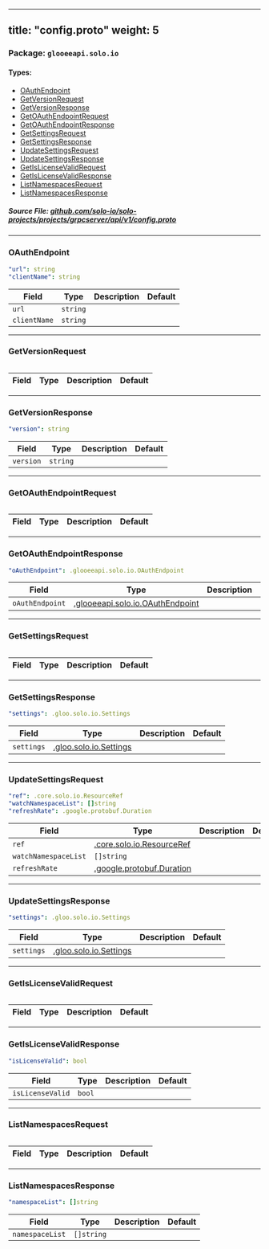
---
title: "config.proto"
weight: 5
---

<!-- Code generated by solo-kit. DO NOT EDIT. -->


### Package: `glooeeapi.solo.io` 
#### Types:


- [OAuthEndpoint](#oauthendpoint)
- [GetVersionRequest](#getversionrequest)
- [GetVersionResponse](#getversionresponse)
- [GetOAuthEndpointRequest](#getoauthendpointrequest)
- [GetOAuthEndpointResponse](#getoauthendpointresponse)
- [GetSettingsRequest](#getsettingsrequest)
- [GetSettingsResponse](#getsettingsresponse)
- [UpdateSettingsRequest](#updatesettingsrequest)
- [UpdateSettingsResponse](#updatesettingsresponse)
- [GetIsLicenseValidRequest](#getislicensevalidrequest)
- [GetIsLicenseValidResponse](#getislicensevalidresponse)
- [ListNamespacesRequest](#listnamespacesrequest)
- [ListNamespacesResponse](#listnamespacesresponse)
  



##### Source File: [github.com/solo-io/solo-projects/projects/grpcserver/api/v1/config.proto](https://github.com/solo-io/solo-projects/blob/master/projects/grpcserver/api/v1/config.proto)





---
### OAuthEndpoint



```yaml
"url": string
"clientName": string

```

| Field | Type | Description | Default |
| ----- | ---- | ----------- |----------- | 
| `url` | `string` |  |  |
| `clientName` | `string` |  |  |




---
### GetVersionRequest



```yaml

```

| Field | Type | Description | Default |
| ----- | ---- | ----------- |----------- | 




---
### GetVersionResponse



```yaml
"version": string

```

| Field | Type | Description | Default |
| ----- | ---- | ----------- |----------- | 
| `version` | `string` |  |  |




---
### GetOAuthEndpointRequest



```yaml

```

| Field | Type | Description | Default |
| ----- | ---- | ----------- |----------- | 




---
### GetOAuthEndpointResponse



```yaml
"oAuthEndpoint": .glooeeapi.solo.io.OAuthEndpoint

```

| Field | Type | Description | Default |
| ----- | ---- | ----------- |----------- | 
| `oAuthEndpoint` | [.glooeeapi.solo.io.OAuthEndpoint](../config.proto.sk#oauthendpoint) |  |  |




---
### GetSettingsRequest



```yaml

```

| Field | Type | Description | Default |
| ----- | ---- | ----------- |----------- | 




---
### GetSettingsResponse



```yaml
"settings": .gloo.solo.io.Settings

```

| Field | Type | Description | Default |
| ----- | ---- | ----------- |----------- | 
| `settings` | [.gloo.solo.io.Settings](../../../../../../gloo/projects/gloo/api/v1/settings.proto.sk#settings) |  |  |




---
### UpdateSettingsRequest



```yaml
"ref": .core.solo.io.ResourceRef
"watchNamespaceList": []string
"refreshRate": .google.protobuf.Duration

```

| Field | Type | Description | Default |
| ----- | ---- | ----------- |----------- | 
| `ref` | [.core.solo.io.ResourceRef](../../../../../../solo-kit/api/v1/ref.proto.sk#resourceref) |  |  |
| `watchNamespaceList` | `[]string` |  |  |
| `refreshRate` | [.google.protobuf.Duration](https://developers.google.com/protocol-buffers/docs/reference/csharp/class/google/protobuf/well-known-types/duration) |  |  |




---
### UpdateSettingsResponse



```yaml
"settings": .gloo.solo.io.Settings

```

| Field | Type | Description | Default |
| ----- | ---- | ----------- |----------- | 
| `settings` | [.gloo.solo.io.Settings](../../../../../../gloo/projects/gloo/api/v1/settings.proto.sk#settings) |  |  |




---
### GetIsLicenseValidRequest



```yaml

```

| Field | Type | Description | Default |
| ----- | ---- | ----------- |----------- | 




---
### GetIsLicenseValidResponse



```yaml
"isLicenseValid": bool

```

| Field | Type | Description | Default |
| ----- | ---- | ----------- |----------- | 
| `isLicenseValid` | `bool` |  |  |




---
### ListNamespacesRequest



```yaml

```

| Field | Type | Description | Default |
| ----- | ---- | ----------- |----------- | 




---
### ListNamespacesResponse



```yaml
"namespaceList": []string

```

| Field | Type | Description | Default |
| ----- | ---- | ----------- |----------- | 
| `namespaceList` | `[]string` |  |  |





<!-- Start of HubSpot Embed Code -->
<script type="text/javascript" id="hs-script-loader" async defer src="//js.hs-scripts.com/5130874.js"></script>
<!-- End of HubSpot Embed Code -->
